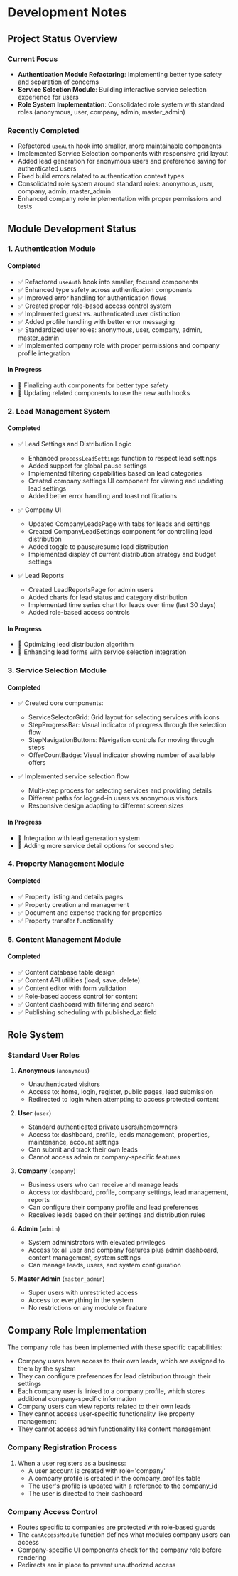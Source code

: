 
# Development Notes

## Project Status Overview

### Current Focus
- **Authentication Module Refactoring**: Implementing better type safety and separation of concerns
- **Service Selection Module**: Building interactive service selection experience for users
- **Role System Implementation**: Consolidated role system with standard roles (anonymous, user, company, admin, master_admin)

### Recently Completed
- Refactored `useAuth` hook into smaller, more maintainable components
- Implemented Service Selection components with responsive grid layout
- Added lead generation for anonymous users and preference saving for authenticated users
- Fixed build errors related to authentication context types
- Consolidated role system around standard roles: anonymous, user, company, admin, master_admin
- Enhanced company role implementation with proper permissions and tests

## Module Development Status

### 1. Authentication Module

#### Completed
- ✅ Refactored `useAuth` hook into smaller, focused components
- ✅ Enhanced type safety across authentication components
- ✅ Improved error handling for authentication flows
- ✅ Created proper role-based access control system
- ✅ Implemented guest vs. authenticated user distinction
- ✅ Added profile handling with better error messaging
- ✅ Standardized user roles: anonymous, user, company, admin, master_admin
- ✅ Implemented company role with proper permissions and company profile integration

#### In Progress
- 🔄 Finalizing auth components for better type safety
- 🔄 Updating related components to use the new auth hooks

### 2. Lead Management System

#### Completed
- ✅ Lead Settings and Distribution Logic
  - Enhanced `processLeadSettings` function to respect lead settings
  - Added support for global pause settings
  - Implemented filtering capabilities based on lead categories
  - Created company settings UI component for viewing and updating lead settings
  - Added better error handling and toast notifications

- ✅ Company UI
  - Updated CompanyLeadsPage with tabs for leads and settings
  - Created CompanyLeadSettings component for controlling lead distribution
  - Added toggle to pause/resume lead distribution
  - Implemented display of current distribution strategy and budget settings

- ✅ Lead Reports
  - Created LeadReportsPage for admin users
  - Added charts for lead status and category distribution
  - Implemented time series chart for leads over time (last 30 days)
  - Added role-based access controls

#### In Progress
- 🔄 Optimizing lead distribution algorithm
- 🔄 Enhancing lead forms with service selection integration

### 3. Service Selection Module

#### Completed
- ✅ Created core components:
  - ServiceSelectorGrid: Grid layout for selecting services with icons
  - StepProgressBar: Visual indicator of progress through the selection flow
  - StepNavigationButtons: Navigation controls for moving through steps
  - OfferCountBadge: Visual indicator showing number of available offers

- ✅ Implemented service selection flow
  - Multi-step process for selecting services and providing details
  - Different paths for logged-in users vs anonymous visitors
  - Responsive design adapting to different screen sizes

#### In Progress
- 🔄 Integration with lead generation system
- 🔄 Adding more service detail options for second step

### 4. Property Management Module

#### Completed
- ✅ Property listing and details pages
- ✅ Property creation and management
- ✅ Document and expense tracking for properties
- ✅ Property transfer functionality

### 5. Content Management Module

#### Completed
- ✅ Content database table design
- ✅ Content API utilities (load, save, delete)
- ✅ Content editor with form validation
- ✅ Role-based access control for content
- ✅ Content dashboard with filtering and search
- ✅ Publishing scheduling with published_at field

## Role System

### Standard User Roles

1. **Anonymous** (`anonymous`)
   - Unauthenticated visitors
   - Access to: home, login, register, public pages, lead submission
   - Redirected to login when attempting to access protected content

2. **User** (`user`)
   - Standard authenticated private users/homeowners
   - Access to: dashboard, profile, leads management, properties, maintenance, account settings
   - Can submit and track their own leads
   - Cannot access admin or company-specific features

3. **Company** (`company`)
   - Business users who can receive and manage leads
   - Access to: dashboard, profile, company settings, lead management, reports
   - Can configure their company profile and lead preferences
   - Receives leads based on their settings and distribution rules

4. **Admin** (`admin`)
   - System administrators with elevated privileges
   - Access to: all user and company features plus admin dashboard, content management, system settings
   - Can manage leads, users, and system configuration

5. **Master Admin** (`master_admin`)
   - Super users with unrestricted access
   - Access to: everything in the system
   - No restrictions on any module or feature

## Company Role Implementation

The company role has been implemented with these specific capabilities:

- Company users have access to their own leads, which are assigned to them by the system
- They can configure preferences for lead distribution through their settings
- Each company user is linked to a company profile, which stores additional company-specific information
- Company users can view reports related to their own leads
- They cannot access user-specific functionality like property management
- They cannot access admin functionality like content management

### Company Registration Process

1. When a user registers as a business:
   - A user account is created with role='company'
   - A company profile is created in the company_profiles table
   - The user's profile is updated with a reference to the company_id
   - The user is directed to their dashboard

### Company Access Control

- Routes specific to companies are protected with role-based guards
- The `canAccessModule` function defines what modules company users can access
- Company-specific UI components check for the company role before rendering
- Redirects are in place to prevent unauthorized access
